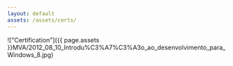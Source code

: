 ```yaml
---
layout: default
assets: /assets/certs/
---
```


<!-- THIS PAGE IS GENERATED BY SCRIPT - DO NOT EDIT BY HAND -->
<!-- THIS PAGE IS GENERATED BY SCRIPT - DO NOT EDIT BY HAND -->
<!-- THIS PAGE IS GENERATED BY SCRIPT - DO NOT EDIT BY HAND -->

!["Certification"]({{ page.assets }}MVA/2012_08_10_Introdu%C3%A7%C3%A3o_ao_desenvolvimento_para_Windows_8.jpg)
